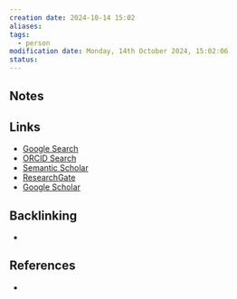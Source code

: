 ```yaml
---
creation date: 2024-10-14 15:02
aliases: 
tags:
  - person
modification date: Monday, 14th October 2024, 15:02:06
status:
---
```


## Notes

## Links

- [Google Search](https://www.google.com/search?q=Nattapong+Thammasan)
- [ORCID Search](https://orcid.org/orcid-search/search?searchQuery=Nattapong%20Thammasan)
- [Semantic Scholar](https://www.semanticscholar.org/search?q=Nattapong%20Thammasan&sort=relevance)
- [ResearchGate](https://www.researchgate.net/search?q=Nattapong%20Thammasan)
- [Google Scholar](https://scholar.google.com/scholar?q=Nattapong+Thammasan)

## Backlinking

+

## References

+
